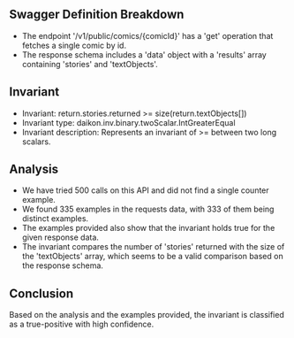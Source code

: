 ## Swagger Definition Breakdown
- The endpoint '/v1/public/comics/{comicId}' has a 'get' operation that fetches a single comic by id.
- The response schema includes a 'data' object with a 'results' array containing 'stories' and 'textObjects'.

## Invariant
- Invariant: return.stories.returned >= size(return.textObjects[])
- Invariant type: daikon.inv.binary.twoScalar.IntGreaterEqual
- Invariant description: Represents an invariant of >= between two long scalars.

## Analysis
- We have tried 500 calls on this API and did not find a single counter example.
- We found 335 examples in the requests data, with 333 of them being distinct examples.
- The examples provided also show that the invariant holds true for the given response data.
- The invariant compares the number of 'stories' returned with the size of the 'textObjects' array, which seems to be a valid comparison based on the response schema.

## Conclusion
Based on the analysis and the examples provided, the invariant is classified as a true-positive with high confidence.

